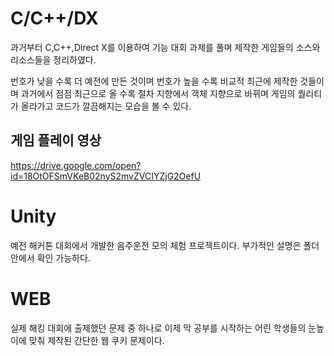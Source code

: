 # C/C++/DX

과거부터 C,C++,Direct X를 이용하여 기능 대회 과제를 풀며 제작한 게임들의 소스와 리소스들을 정리하였다.

번호가 낮을 수록 더 예전에 만든 것이며 번호가 높을 수록 비교적 최근에 제작한 것들이며
과거에서 점점 최근으로 올 수록 절차 지향에서 객체 지향으로 바뀌며 게임의 퀄리티가 올라가고 코드가 깔끔해지는 모습을 볼 수 있다.

## 게임 플레이 영상
https://drive.google.com/open?id=18OtOFSmVKeB02nyS2mvZVCIYZjG2OefU

# Unity

예전 해커톤 대회에서 개발한 음주운전 모의 체험 프로젝트이다. 부가적인 설명은 폴더 안에서 확인 가능하다.

# WEB

실제 해킹 대회에 출제했던 문제 중 하나로 이제 막 공부를 시작하는 어린 학생들의 눈높이에 맞춰 제작된 간단한 웹 쿠키 문제이다.
